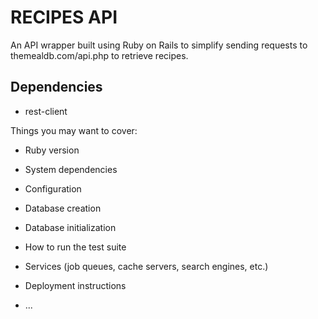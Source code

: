 # RECIPES API

An API wrapper built using Ruby on Rails to simplify sending requests to themealdb.com/api.php to retrieve recipes.

## Dependencies

- rest-client


Things you may want to cover:

* Ruby version

* System dependencies

* Configuration

* Database creation

* Database initialization

* How to run the test suite

* Services (job queues, cache servers, search engines, etc.)

* Deployment instructions

* ...
